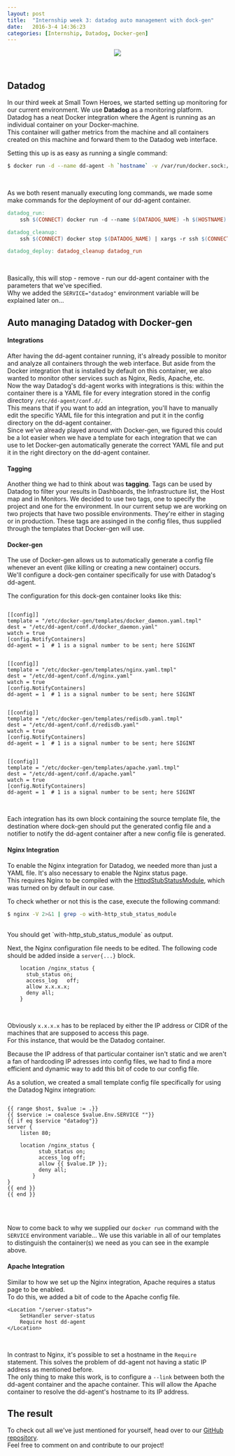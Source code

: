 ```yaml
---
layout: post
title:  "Internship week 3: datadog auto management with dock-gen"
date:   2016-3-4 14:36:23
categories: [Internship, Datadog, Docker-gen]
---
```


<div style="text-align:center"><img src ="../../../../images/datadogtest.png" style="max-width:100%;padding-bottom:25px"/></div>

## **Datadog**

In our third week at Small Town Heroes, we started setting up monitoring for our current environment. We use **Datadog** as a monitoring platform.  
Datadog has a neat Docker integration where the Agent is running as an individual container on your Docker-machine.  
This container will gather metrics from the machine and all containers created on this machine and forward them to the Datadog web interface.  
  
Setting this up is as easy as running a single command:

```bash
$ docker run -d --name dd-agent -h `hostname` -v /var/run/docker.sock:/var/run/docker.sock -v /proc/:/host/proc/:ro -v /sys/fs/cgroup/:/host/sys/fs/cgroup:ro -v /opt/dd-agent-conf.d:/conf.d:ro -e API_KEY={your_api_key_here} datadog/docker-dd-agent
```
<br />

As we both resent manually executing long commands, we made some make commands for the deployment of our dd-agent container.  

```makefile
datadog_run:
	ssh $(CONNECT) docker run -d --name $(DATADOG_NAME) -h $(HOSTNAME) -v /var/run/docker.sock:/var/run/docker.sock -v /proc/:/host/proc/:ro -v /sys/fs/cgroup/:/host/sys/fs/cgroup:ro -v /opt/dd-agent-conf.d:/conf.d:ro -e API_KEY=$(API_KEY) -e SERVICE="datadog" datadog/docker-dd-agent

datadog_cleanup:
	ssh $(CONNECT) docker stop $(DATADOG_NAME) | xargs -r ssh $(CONNECT) docker rm 

datadog_deploy: datadog_cleanup datadog_run	
```
<br />

Basically, this will stop - remove - run our dd-agent container with the parameters that we've specified.  
Why we added the `SERVICE="datadog"` environment variable will be explained later on...  

## **Auto managing Datadog with Docker-gen**
  
#### **Integrations** 

After having the dd-agent container running, it's already possible to monitor and analyze all containers through the web interface.
But aside from the Docker integration that is installed by default on this container, we also wanted to monitor other services such as Nginx, Redis, Apache, etc.  
Now the way Datadog's dd-agent works with integrations is this: within the container there is a YAML file for every integration stored in the config directory `/etc/dd-agent/conf.d/`.  
This means that if you want to add an integration, you'll have to manually edit the specific YAML file for this integration and put it in the config directory on the dd-agent container.  
Since we've already played around with Docker-gen, we figured this could be a lot easier when we have a template for each integration that we can use to let Docker-gen automatically generate the correct YAML file and put it in the right directory on the dd-agent container.  

#### **Tagging**

Another thing we had to think about was **tagging**. Tags can be used by Datadog to filter your results in Dashboards, the Infrastructure list, the Host map and in Monitors.
We decided to use two tags, one to specify the project and one for the environment. In our current setup we are working on two projects that have two possible environments. They're either in staging or in production. These tags are assinged in the config files, thus supplied through the templates that Docker-gen will use.


#### **Docker-gen**

The use of Docker-gen allows us to automatically generate a config file whenever an event (like killing or creating a new container) occurs.  
We'll configure a dock-gen container specifically for use with Datadog's dd-agent.  


The configuration for this dock-gen container looks like this:

```

[[config]]
template = "/etc/docker-gen/templates/docker_daemon.yaml.tmpl"
dest = "/etc/dd-agent/conf.d/docker_daemon.yaml"
watch = true
[config.NotifyContainers]
dd-agent = 1  # 1 is a signal number to be sent; here SIGINT


[[config]]
template = "/etc/docker-gen/templates/nginx.yaml.tmpl"
dest = "/etc/dd-agent/conf.d/nginx.yaml"
watch = true
[config.NotifyContainers]
dd-agent = 1  # 1 is a signal number to be sent; here SIGINT


[[config]]
template = "/etc/docker-gen/templates/redisdb.yaml.tmpl"
dest = "/etc/dd-agent/conf.d/redisdb.yaml"
watch = true
[config.NotifyContainers]
dd-agent = 1  # 1 is a signal number to be sent; here SIGINT


[[config]]
template = "/etc/docker-gen/templates/apache.yaml.tmpl"
dest = "/etc/dd-agent/conf.d/apache.yaml"
watch = true
[config.NotifyContainers]
dd-agent = 1  # 1 is a signal number to be sent; here SIGINT
```
<br />

Each integration has its own block containing the source template file, the destination where dock-gen should put the generated config file and a notifier to notify the dd-agent container after a new config file is generated.

#### **Nginx Integration**

To enable the Nginx integration for Datadog, we needed more than just a YAML file. It's also necessary to enable the Nginx status page.  
This requires Nginx to be compiled with the <a href="http://nginx.org/en/docs/http/ngx_http_stub_status_module.html">HttpdStubStatusModule</a>, which was turned on by default in our case.  

To check whether or not this is the case, execute the following command:

```bash
$ nginx -V 2>&1 | grep -o with-http_stub_status_module
```
<br />  
You should get `with-http_stub_status_module` as output.  
  
Next, the Nginx configuration file needs to be edited. The following code should be added inside a `server{...}` block.

```
	location /nginx_status {
	  stub_status on;
	  access_log   off;
	  allow x.x.x.x;
	  deny all;
	}
```
<br />

Obviously `x.x.x.x` has to be replaced by either the IP address or CIDR of the machines that are supposed to access this page.  
For this instance, that would be the Datadog container.  
  
Because the IP address of that particular container isn't static and we aren't a fan of hardcoding IP adresses into config files, we had to find a more efficient and dynamic way to add this bit of code to our config file.  

As a solution, we created a small template config file specifically for using the Datadog Nginx integration:

<pre>
<code>
&#123;{ range $host, $value := .}}
&#123;{ $service := coalesce $value.Env.SERVICE ""}}
&#123;{ if eq $service "datadog"}}
server {
	listen 80;

	location /nginx_status {
          stub_status on;
          access_log off;
 		  allow &#123;{ $value.IP }};
          deny all;
        }
}
&#123;&#123; end }}
&#123;{ end }}
</code>
</pre>
<br />

Now to come back to why we supplied our `docker run` command with the `SERVICE` environment variable... We use this variable in all of our templates to distinguish the container(s) we need as you can see in the example above. 

#### **Apache Integration**


Similar to how we set up the Nginx integration, Apache requires a status page to be enabled.  
To do this, we added a bit of code to the Apache config file.

```
<Location "/server-status">
    SetHandler server-status
    Require host dd-agent
</Location>
```
<br />

In contrast to Nginx, it's possible to set a hostname in the `Require` statement. This solves the problem of dd-agent not having a static IP address as mentioned before.  
The only thing to make this work, is to configure a `--link` between both the dd-agent container and the apache container. This will allow the Apache container to resolve the dd-agent's hostname to its IP address.  

## **The result**

To check out all we've just mentioned for yourself, head over to our <a href="https://github.com/t0t0/DataDog_Config_Generator">GitHub repository</a>.  
Feel free to comment on and contribute to our project!


